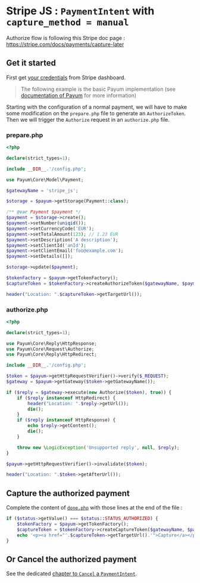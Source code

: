 # Stripe JS : `PaymentIntent` with `capture_method = manual`

Authorize flow is following this Stripe doc page :
https://stripe.com/docs/payments/capture-later

## Get it started

First get [your credentials](../stripe-credentials.md) from Stripe dashboard.

> The following example is the basic Payum implementation
> (see [documentation of Payum](https://github.com/Payum/Payum/blob/master/docs/get-it-started.md) for more information)

Starting with the configuration of a normal payment, we will have to make some modification on the
`prepare.php` file to generate an `AuthorizeToken`. Then we will trigger the `Authorize` request in an `authorize.php` file.

### prepare.php

```php
<?php

declare(strict_types=1);

include __DIR__.'/config.php';

use Payum\Core\Model\Payment;

$gatewayName = 'stripe_js';

$storage = $payum->getStorage(Payment::class);

/** @var Payment $payment */
$payment = $storage->create();
$payment->setNumber(uniqid());
$payment->setCurrencyCode('EUR');
$payment->setTotalAmount(123); // 1.23 EUR
$payment->setDescription('A description');
$payment->setClientId('anId');
$payment->setClientEmail('foo@example.com');
$payment->setDetails([]);

$storage->update($payment);

$tokenFactory = $payum->getTokenFactory();
$captureToken = $tokenFactory->createAuthorizeToken($gatewayName, $payment, 'done.php');

header("Location: ".$captureToken->getTargetUrl());
```

### authorize.php

```php
<?php

declare(strict_types=1);

use Payum\Core\Reply\HttpResponse;
use Payum\Core\Request\Authorize;
use Payum\Core\Reply\HttpRedirect;

include __DIR__.'/config.php';

$token = $payum->getHttpRequestVerifier()->verify($_REQUEST);
$gateway = $payum->getGateway($token->getGatewayName());

if ($reply = $gateway->execute(new Authorize($token), true)) {
    if ($reply instanceof HttpRedirect) {
        header("Location: ".$reply->getUrl());
        die();
    }
    if ($reply instanceof HttpResponse) {
        echo $reply->getContent();
        die();
    }

    throw new \LogicException('Unsupported reply', null, $reply);
}

$payum->getHttpRequestVerifier()->invalidate($token);

header("Location: ".$token->getAfterUrl());
```

## Capture the authorized payment

Complete the content of [`done.php`](payment.md#donephp) with those lines at the end of the file :

```php
if ($status->getValue() === $status::STATUS_AUTHORIZED) {
    $tokenFactory = $payum->getTokenFactory();
    $captureToken = $tokenFactory->createCaptureToken($gatewayName, $payment, 'done.php');
    echo '<p><a href="'.$captureToken->getTargetUrl().'">Capture</a></p>';
}
```

## Or Cancel the authorized payment

See the dedicated [chapter to `Cancel` a `PaymentIntent`](../cancel.md).